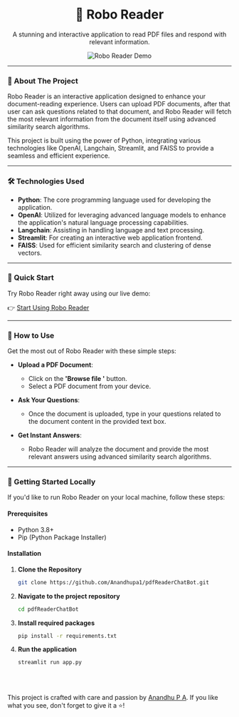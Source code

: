 <h1 align="center">🤖 Robo Reader</h1>
<p align="center">
  A stunning and interactive application to read PDF files and respond with relevant information.
</p>

<p align="center">
  <img src="path_to_your_project_screenshot_or_gif" alt="Robo Reader Demo"/>
</p>

---

### 📜 About The Project

Robo Reader is an interactive application designed to enhance your document-reading experience. Users can upload PDF documents, after that user can ask questions related to that document, and Robo Reader will fetch the most relevant information from the document itself using advanced similarity search algorithms.

This project is built using the power of Python, integrating various technologies like OpenAI, Langchain, Streamlit, and FAISS to provide a seamless and efficient experience.

---

### 🛠️ Technologies Used

- **Python**: The core programming language used for developing the application.
- **OpenAI**: Utilized for leveraging advanced language models to enhance the application's natural language processing capabilities.
- **Langchain**: Assisting in handling language and text processing.
- **Streamlit**: For creating an interactive web application frontend.
- **FAISS**: Used for efficient similarity search and clustering of dense vectors.

---

### 🚀 Quick Start

Try Robo Reader right away using our live demo:

👉 [Start Using Robo Reader](https://pdfreader-iccb.onrender.com)

---

### 📖 How to Use

Get the most out of Robo Reader with these simple steps:

- **Upload a PDF Document**: 
  - Click on the **'Browse file '** button.
  - Select a PDF document from your device.

- **Ask Your Questions**: 
  - Once the document is uploaded, type in your questions related to the document content in the provided text box.

- **Get Instant Answers**: 
  - Robo Reader will analyze the document and provide the most relevant answers using advanced similarity search algorithms.

---

### 🚀 Getting Started Locally

If you'd like to run Robo Reader on your local machine, follow these steps:

#### Prerequisites

- Python 3.8+
- Pip (Python Package Installer)
#### Installation
1. **Clone the Repository**

   ```bash
   git clone https://github.com/Anandhupa1/pdfReaderChatBot.git
2. **Navigate to the project repository**
   
   ```bash
   cd pdfReaderChatBot
3. **Install required packages**

   ```bash
   pip install -r requirements.txt
4. **Run the application**

   ```bash
   streamlit run app.py
   

<br/>
<br/>

This project is crafted with care and passion by [Anandhu P A](https://github.com/Anandhupa1). If you like what you see, don't forget to give it a ⭐️!

</div>


